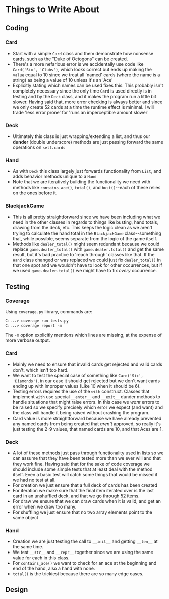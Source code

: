 # Things to Write About

## Coding

### Card

- Start with a simple `Card` class and them demonstrate how nonsense cards, such as the "Duke of Octogons" can be created.
- There's a more nefarious error is we accidentally use code like `Card('Six', 'Clubs')`, which looks correct but ends up making the `value` equal to 10 since we treat all 'named' cards (where the name is a string) as being a value of 10 unless it's an 'Ace'
- Explicitly stating which names can be used fixes this. This probably isn't completely necessary since the only time `Card` is used directly is in testing and by the `Deck` class, and it makes the program run a little bit slower. Having said that, more error checking is always better and since we only create 52 cards at a time the runtime effect is minimal. I will trade 'less error prone' for 'runs an imperceptible amount slower'

### Deck

- Ultimately this class is just wrapping/extending a list, and thus our **dunder**  (double underscore) methods are just passing forward the same operations on `self.cards`

### Hand

- As with `Deck` this class largely just forwards functionality from `List`, and adds behavior methods unique to a `Hand`
- Note that we are iteratively building the functionality we need with methods like `contains_ace()`, `total()`, and `bust()`--each of these relies on the ones before it.


### BlackjackGame

- This is all pretty straightforward since we have been including what we need in the other classes in regards to things like busting, hand totals, drawing from the deck, etc. This keeps the logic clean as we aren't trying to calculate the hand total in the `BlackjackGame` class--something that, while possible, seems separate from the logic of the game itself.
- Methods like `dealer_total()` might seem redundant because we could replace `game.dealer_total()` with `game.dealer.total()` and get the same result, but it's bad practice to 'reach through' classes like that. If the `Hand` class changed or was replaced we could just fix `dealer_total()` in that one spot and we wouldn't have to look for other occurrences, but if we used `game.dealer.total()` we might have to fix _every_ occurrence.

## Testing

### Coverage

Using `coverage.py` library, commands are:

```
C:...> coverage run tests.py
C:...> coverage report -m
```

The `-m` option explicitly mentions which lines are missing, at the expense of more verbose output.


### Card

- Mainly we need to ensure that invalid cards get rejected and valid cards don't, which isn't too hard.
- We want to test the special case of something like `Card('Six', 'Diamonds')`, in our case it should get rejected but we don't want cards ending up with improper values (Like 10 when it should be 6).
- Testing errors requires the use of the `with` construct. Classes that implement `with` use special `__enter__` and `__exit__` dunder methods to handle situations that might raise errors. In this case we _want_ errors to be raised so we specify precisely which error we expect (and want) and the class will handle it being raised without crashing the program.
- Card value is more straightforward because we have already prevented any named cards from being created that _aren't_ approved, so really it's just testing the 2-9 values, that named cards are 10, and that Aces are 1.


### Deck

- A lot of these methods just pass through functionality used in lists so we can assume that they have been tested more than we ever will and that they work fine. Having said that for the sake of code coverage we should include some simple tests that at least deal with the method itself. Even a basic test will catch some things that would be missed if we had no test at all.
- For creation we just ensure that a full deck of cards has been created
- For iteration we make sure that the final item iterated over is the last card in an unshuffled deck, and that we go through 52 items.
- For draw we ensure that we can draw cards when it is valid, and get an error when we draw too many.
- For shuffling we just ensure that no two array elements point to the same object


### Hand

- Creation we are just testing the call to `__init__` and getting `__len__` at the same time.
- We test `__str__` and `__repr__` together since we are using the same value for each in this class.
- For `contains_ace()` we want to check for an ace at the beginning and end of the hand, also a hand with none.
- `total()` is the trickiest because there are so many edge cases.

## Design
